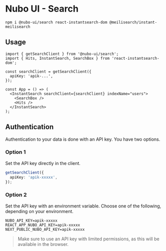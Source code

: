 # Nubo UI - Search

```
npm i @nubo-ui/search react-instantsearch-dom @meilisearch/instant-meilisearch
```

## Usage

```tsx
import { getSearchClient } from '@nubo-ui/search';
import { Hits, InstantSearch, SearchBox } from 'react-instantsearch-dom';

const searchClient = getSearchClient({
  apiKey: 'apik-...',
});

const App = () => (
  <InstantSearch searchClient={searchClient} indexName="users">
    <SearchBox />
    <Hits />
  </InstantSearch>
);
```

## Authentication

Authentication to your data is done with an API key. You have two options.

### Option 1

Set the API key directly in the client.

```typescript
getSearchClient({
  apiKey: 'apik-xxxxx',
});
```

### Option 2

Set the API key with an environment variable. Choose one of the following, depending on your environment.

```
NUBO_API_KEY=apik-xxxxx
REACT_APP_NUBO_API_KEY=apik-xxxxx
NEXT_PUBLIC_NUBO_API_KEY=apik-xxxxx
```

> Make sure to use an API key with limited permissions, as this will be available in the browser.
